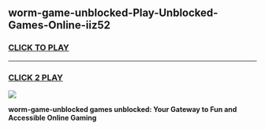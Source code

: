 
## worm-game-unblocked-Play-Unblocked-Games-Online-iiz52
<h3>
<a href="https://premium76.site?title=worm-game-unblocked&ref=24A">CLICK TO PLAY</a></h3>
<hr>

<h3>
<a href="https://premium76.site?title=worm-game-unblocked&ref=24A">CLICK 2 PLAY</a>
  
</h3>

<a href="https://premium76.site?title=worm-game-unblocked&ref=24A"><img src="https://clearcache.store/games.png"></a>


**worm-game-unblocked games unblocked: Your Gateway to Fun and Accessible Online Gaming**
